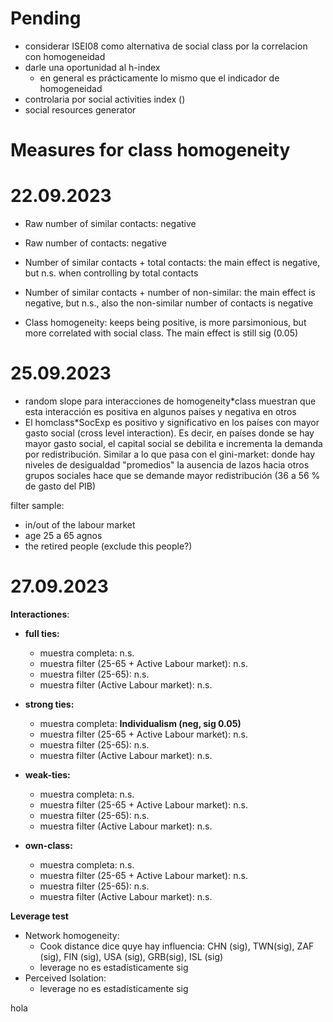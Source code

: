 # Pending

- considerar ISEI08 como alternativa de social class por la correlacion con homogeneidad
- darle una oportunidad al h-index
    - en general es prácticamente lo mismo que el indicador de homogeneidad
- controlaria por social activities index ()
- social resources generator

# Measures for class homogeneity

# 22.09.2023

- Raw number of similar contacts: negative
- Raw number of contacts: negative
- Number of similar contacts + total contacts: the main effect is negative, but n.s. when controlling by total contacts 
- Number of similar contacts + number of non-similar: the main effect is negative, but n.s., also the non-similar number of contacts is negative  

- Class homogeneity: keeps being positive, is more parsimonious, but more correlated with social class. The main effect is still sig (0.05)

# 25.09.2023

- random slope para interacciones de homogeneity*class muestran que esta interacción es positiva en algunos países y negativa en otros
- El homclass*SocExp es positivo y significativo en los países con mayor gasto social (cross level interaction). Es decir, en países donde se hay mayor gasto social, el capital social se debilita e incrementa la demanda por redistribución. Similar a lo que pasa con el gini-market: donde hay niveles de desigualdad "promedios" la ausencia de lazos hacia otros grupos sociales hace que se demande mayor redistribución (36 a 56 % de gasto del PIB)


filter sample: 
- in/out of the labour market 
- age 25 a 65 agnos
- the retired people (exclude this people?)

# 27.09.2023

**Interactiones**: 

- **full ties:**
  - muestra completa: n.s.
  - muestra filter (25-65 + Active Labour market): n.s.
  - muestra filter (25-65): n.s.
  - muestra filter (Active Labour market): n.s.

- **strong ties:**
  - muestra completa: **Individualism (neg, sig 0.05)**
  - muestra filter (25-65 + Active Labour market): n.s.
  - muestra filter (25-65): n.s.
  - muestra filter (Active Labour market): n.s.

- **weak-ties:**
  - muestra completa: n.s.
  - muestra filter (25-65 + Active Labour market): n.s.
  - muestra filter (25-65): n.s.
  - muestra filter (Active Labour market): n.s.

- **own-class:**
  - muestra completa: n.s.
  - muestra filter (25-65 + Active Labour market): n.s.
  - muestra filter (25-65): n.s.
  - muestra filter (Active Labour market): n.s.

**Leverage test**

- Network homogeneity:
  - Cook distance dice quye hay influencia: CHN (sig), TWN(sig), ZAF (sig), FIN (sig), USA (sig), GRB(sig), ISL (sig)
  - leverage no es estadísticamente sig
- Perceived Isolation:
  - leverage no es estadísticamente sig
  
hola

